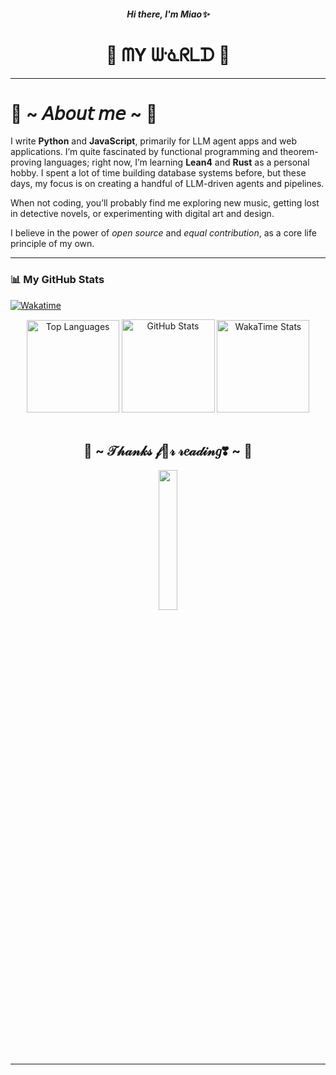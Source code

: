 #### <center><i>Hi there, I'm Miao✨</i></center>

<!-- 
**lemorage/Lemorage** is a ✨ _special_ ✨ repository because its `README.md` (this file) appears on your GitHub profile.
-->

<div align="center">
  <h1>🌟 ᗰY ᗯᓍᖇᒪᗪ 💫</h1>
</div>

---

<h1 align="left">🍋 ~ 𝘈𝘣𝘰𝘶𝘵 𝘮𝘦 ~ 🍊</h1>

<!-- Starting point -->
I write **Python** and **JavaScript**, primarily for LLM agent apps and web applications. I’m quite fascinated by functional programming and theorem-proving languages; right now, I’m learning **Lean4** and **Rust** as a personal hobby. I spent a lot of time building database systems before, but these days, my focus is on creating a handful of LLM-driven agents and pipelines.

When not coding, you’ll probably find me exploring new music, getting lost in detective novels, or experimenting with digital art and design.

I believe in the power of _open source_ and _equal contribution_, as a core life principle of my own.

---

### 📊 My GitHub Stats
[![Wakatime](https://wakatime.com/badge/user/6600b633-9a78-473a-b2c1-4fca9188b8ab.svg?style=social)](https://wakatime.com/@lemorage)
<div align="center">
  <img src="https://github-readme-stats-ten-zeta-25.vercel.app/api/top-langs/?username=lemorage&layout=compact&theme=catppuccin_mocha&size_weight=0.5&count_weight=0.5&lang_count=8" alt="Top Languages" height="148">
  <img src="https://github-readme-stats-ten-zeta-25.vercel.app/api?username=lemorage&rank_icon=percentile&show_icons=true&theme=catppuccin_mocha" alt="GitHub Stats" height="149">
  <img src="https://github-readme-stats-ten-zeta-25.vercel.app/api/wakatime?username=@lemorage&theme=catppuccin_mocha&langs_count=5" alt="WakaTime Stats" height="148">
</div>

<!--
<div align="center">
  <img height=202 align="center" src="https://github-readme-stats.vercel.app/api/top-langs/?username=lemorage&layout=compact&text_color=fffff0&bg_color=0d1116" alt="Top Languages" />
</div>
-->
<br/>

<!-- Last Part -->
<div>
<h2 align="center">🍰 ~ 𝒯𝒽𝒶𝓃𝓀𝓈 𝒻💙𝓇 𝓇𝑒𝒶𝒹𝒾𝓃𝑔❣ ~ 🍰</h2>
  <div align="center">
    <img src="https://i.imgur.com/qgxlZUH.gif" width="24%">
  </div>
<hr>
</div>
</div>
</body>
